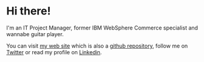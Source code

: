 # Hi there!

I'm an IT Project Manager, former IBM WebSphere Commerce specialist and wannabe guitar player.

You can visit [my web site](https://melandri.net) which is also a [github repository](https://github.com/amelandri/amelandri.github.io), follow me on [Twitter](https://twitter.com/alemelandri) or read my profile on [Linkedin](https://www.linkedin.com/in/alessandromelandri/).

